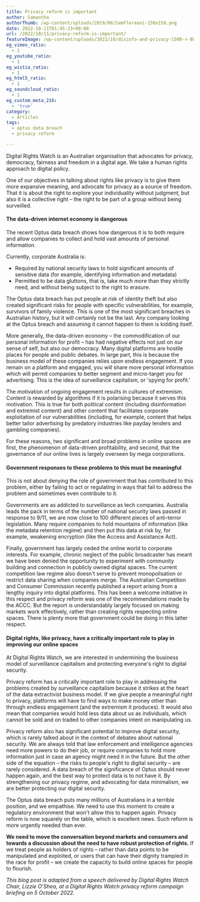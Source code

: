 ```yaml
---
title: Privacy reform is important
author: Samantha
authorThumb: /wp-content/uploads/2019/08/SamFloreani-150x150.png
date: 2022-10-11T01:45:23+00:00
url: /2022/10/11/privacy-reform-is-important/
featureImage: /wp-content/uploads/2022/10/disinfo-and-privacy-1500-×-800-px-1.png
eg_vimeo_ratio:
  - 1
eg_youtube_ratio:
  - 1
eg_wistia_ratio:
  - 1
eg_html5_ratio:
  - 1
eg_soundcloud_ratio:
  - 1
eg_custom_meta_216:
  - 'true'
category:
  - Articles
tags:
  - optus data breach
  - privacy reform

---
```

Digital Rights Watch is an Australian organisation that advocates for privacy, democracy, fairness and freedom in a digital age. We take a human rights approach to digital policy.

One of our objectives in talking about rights like privacy is to give them more expansive meaning, and advocate for privacy as a source of freedom. That it is about the right to explore your individuality without judgment, but also it is a collective right – the right to be part of a group without being surveilled.

#### **The data-driven internet economy is dangerous**

The recent Optus data breach shows how dangerous it is to both require and allow companies to collect and hold vast amounts of personal information.

Currently, corporate Australia is:

  * Required by national security laws to hold significant amounts of sensitive data (for example, identifying information and metadata)
  * Permitted to be data gluttons, that is, take much more than they strictly need, and without being subject to the right to erasure.

The Optus data breach has put people at risk of identity theft but also created significant risks for people with specific vulnerabilities, for example, survivors of family violence. This is one of the most significant breaches in Australian history, but it will certainly not be the last. Any company looking at the Optus breach and assuming it cannot happen to them is kidding itself.

More generally, the data-driven economy – the commodification of our personal information for profit – has had negative effects not just on our sense of self, but also our democracy. Many digital platforms are hostile places for people and public debates. In large part, this is because the business model of these companies relies upon endless engagement. If you remain on a platform and engaged, you will share more personal information which will permit companies to better segment and micro-target you for advertising. This is the idea of surveillance capitalism, or 'spying for profit.'

The motivation of ongoing engagement results in cultures of extremism. Content is rewarded by algorithms if it is polarising because it serves this motivation. This is true for both political content (including disinformation and extremist content) and other content that facilitates corporate exploitation of our vulnerabilities (including, for example, content that helps better tailor advertising by predatory industries like payday lenders and gambling companies).

For these reasons, two significant and broad problems in online spaces are first, the phenomenon of data-driven profitability, and second, that the governance of our online lives is largely overseen by mega corporations.

#### **Government responses to these problems to this must be meaningful**

This is not about denying the role of government that has contributed to this problem, either by failing to act or regulating in ways that fail to address the problem and sometimes even contribute to it.

Governments are as addicted to surveillance as tech companies. Australia leads the pack in terms of the number of national security laws passed in response to 9/11, we are now close to 100 different pieces of anti-terror legislation. Many require companies to hold mountains of information (like the metadata retention regime) and then put this data at risk by, for example, weakening encryption (like the Access and Assistance Act).

Finally, government has largely ceded the online world to corporate interests. For example, chronic neglect of the public broadcaster has meant we have been denied the opportunity to experiment with community building and connection in publicly owned digital spaces. The current competition law regime also doesn't serve to prevent monopolisation or restrict data sharing when companies merge. The Australian Competition and Consumer Commission recently published a report arising from a lengthy inquiry into digital platforms. This has been a welcome initiative in this respect and privacy reform was one of the recommendations made by the ACCC. But the report is understandably largely focused on making markets work effectively, rather than creating rights respecting online spaces. There is plenty more that government could be doing in this latter respect.

#### **Digital rights, like privacy, have a critically important role to play in improving our online spaces**

At Digital Rights Watch, we are interested in undermining the business model of surveillance capitalism and protecting everyone's right to digital security.

Privacy reform has a critically important role to play in addressing the problems created by surveillance capitalism because it strikes at the heart of the data extractivist business model. If we give people a meaningful right to privacy, platforms will have to find ways to make money other than through endless engagement (and the extremism it produces). It would also mean that companies would hold less data about us as individuals, which cannot be sold and on traded to other companies intent on manipulating us.

Privacy reform also has significant potential to improve digital security, which is rarely talked about in the context of debates about national security. We are always told that law enforcement and intelligence agencies need more powers to do their job, or require companies to hold more information just in case an agency might need it in the future. But the other side of the equation – the risks to people's right to digital security – are rarely considered. A data breach of the significance of Optus should never happen again, and the best way to protect data is to not have it. By strengthening our privacy regime, and advocating for data minimalism, we are better protecting our digital security.

The Optus data breach puts many millions of Australians in a terrible position, and we empathise. We need to use this moment to create a regulatory environment that won't allow this to happen again. Privacy reform is now squarely on the table, which is excellent news. Such reform is more urgently needed than ever.

**We need to move the conversation beyond markets and consumers and towards a discussion about the need to have robust protection of rights.** If we treat people as holders of rights &#8211; rather than data points to be manipulated and exploited, or users that can have their dignity trampled in the race for profit – we create the capacity to build online spaces for people to flourish.



_This blog post is adapted from a speech delivered by Digital Rights Watch Chair, Lizzie O&#8217;Shea, at a Digital Rights Watch privacy reform campaign briefing on 5 October 2022._
